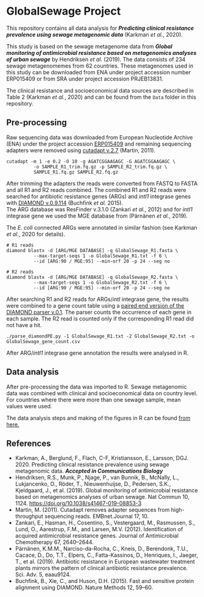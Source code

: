 # GlobalSewage Project

This repository contains all data analysis for ***Predicting clinical resistance prevalence using sewage metagenomic data*** (Karkman _et al._, 2020).

This study is based on the sewage metagenome data from ***Global monitoring of antimicrobial resistance based on metagenomics analyses of urban sewage*** by Hendriksen _et al_. (2019). The data consists of 234 sewage metagenomemes from 62 countries. These metagenomes used in this study can be downloaded from ENA under project accession number ERP015409 or from SRA under project accession PRJEB13831.

The clinical resistance and socioeconomical data sources are described in Table 2 (Karkman _et al._, 2020) and can be found from the `Data` folder in this repository.

## Pre-processing
Raw sequencing data was downloaded from European Nucleotide Archive (ENA) under the project accession [ERP015409](https://www.ebi.ac.uk/ena/browser/view/PRJEB13831) and remaining sequencing adapters were removed using [cutadapt v.2.7](https://cutadapt.readthedocs.io/en/v2.7/) (Martin, 2011).   

```
cutadapt -m 1 -e 0.2 -O 10 -g AGATCGGAAGAGC -G AGATCGGAAGAGC \
          -o SAMPLE_R1_trim.fq.gz -p SAMPLE_R2_trim.fq.gz \
          SAMPLE_R1.fq.gz SAMPLE_R2.fq.gz
```

After trimming the adapters the reads were converted from FASTQ to FASTA and all R1 and R2 reads combined. The combined R1 and R2 reads were searched for antibiotic resistance genes (ARGs) and _intI1_ integrase genes with [DIAMOND v.0.9.114](http://www.diamondsearch.org/index.php) (Buchfink _et al._ 2015).  
The ARG database was ResFinder v.3.1.0 (Zankari _et al._, 2012) and for _intI1_ integrase gene we used the MGE database from (Pärnänen _et al._, 2019).

The _E. coli_ connected ARGs were annotated in similar fashion (see Karkman _et al._, 2020 for details).

```
# R1 reads
diamond blastx -d [ARG/MGE DATABASE] -q GlobalSewage_R1.fasta \
          --max-target-seqs 1 -o GlobalSewage_R1.txt -f 6 \
          --id [ARG:90 / MGE:95] --min-orf 20 -p 24 --seg no

# R2 reads
diamond blastx -d [ARG/MGE DATABASE] -q GlobalSewage_R2.fasta \
          --max-target-seqs 1 -o GlobalSewage_R2.txt -f 6 \
          --id [ARG:90 / MGE:95] --min-orf 20 -p 24 --seg no
```

After searching R1 and R2 reads for ARGs/_intI_ integrase gene, the results were combined to a gene count table using a [paired end version of the DIAMOND parser v.0.1](https://github.com/karkman/parse_diamond).
The parser counts the occurrence of each gene in each sample. The R2 read is counted only if the corresponding R1 read did not have a hit.  

```
./parse_diamondPE.py -1 GlobalSewage_R1.txt -2 GlobalSewage_R2.txt -o GlobalSewage_gene_count.csv
```

After ARG/_intI1_ integrase gene annotation the results were analysed in R.

## Data analysis
After pre-processing the data was imported to R.  Sewage metagenomic data was combined with clinical and socioeconomical data on country level. For countries where there were more than one sewage sample, mean values were used.  

The data analysis steps and making of the figures in R can be found [from here.]( https://karkman.github.io/GlobalSewage/)

## References

- Karkman, A., Berglund, F., Flach, C-F, Kristiansson, E., Larsson, DGJ. 2020. Predicting clinical resistance prevalence using sewage metagenomic data. ___Accepted in Communications Biology___
- Hendriksen, R.S., Munk, P., Njage, P., van Bunnik, B., McNally, L., Lukjancenko, O., Röder, T., Nieuwenhuijse, D., Pedersen, S.K., Kjeldgaard, J., et al. (2019). Global monitoring of antimicrobial resistance based on metagenomics analyses of urban sewage. Nat Commun 10, 1124. https://doi.org/10.1038/s41467-019-08853-3
- Martin, M. (2011). Cutadapt removes adapter sequences from high-throughput sequencing reads. EMBnet.Journal 17, 10.
- Zankari, E., Hasman, H., Cosentino, S., Vestergaard, M., Rasmussen, S., Lund, O., Aarestrup, F.M., and Larsen, M.V. (2012). Identification of acquired antimicrobial resistance genes. Journal of Antimicrobial Chemotherapy 67, 2640–2644.
- Pärnänen, K.M.M., Narciso-da-Rocha, C., Kneis, D., Berendonk, T.U., Cacace, D., Do, T.T., Elpers, C., Fatta-Kassinos, D., Henriques, I., Jaeger, T., et al. (2019). Antibiotic resistance in European wastewater treatment plants mirrors the pattern of clinical antibiotic resistance prevalence. Sci. Adv. 5, eaau9124.
- Buchfink, B., Xie, C., and Huson, D.H. (2015). Fast and sensitive protein alignment using DIAMOND. Nature Methods 12, 59–60.
